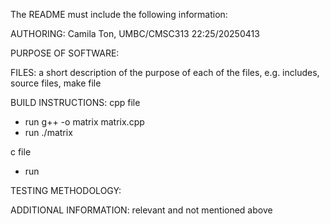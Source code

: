The README must include the following information:

AUTHORING: Camila Ton, UMBC/CMSC313 22:25/20250413

PURPOSE OF SOFTWARE: 

FILES: a short description of the purpose of each of the files, e.g. includes, source files, make file

BUILD INSTRUCTIONS:
cpp file
- run g++ -o matrix matrix.cpp
- run ./matrix

c file
- run

TESTING METHODOLOGY: 

ADDITIONAL INFORMATION: relevant and not mentioned above
